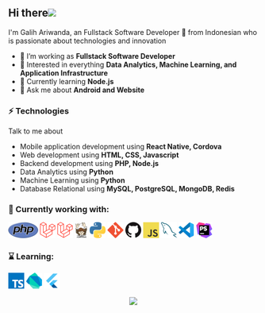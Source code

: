 ## Hi there<img src="https://github.com/TheDudeThatCode/TheDudeThatCode/blob/master/Assets/Hi.gif" width="29px">

I'm Galih Ariwanda, an Fullstack Software Developer :iphone: from Indonesian who is passionate about technologies and innovation

- 🌱 I’m working as **Fullstack Software Developer**
- 👯 Interested in everything **Data Analytics, Machine Learning, and Application Infrastructure**
- 🤔 Currently learning **Node.js**
- 💬 Ask me about **Android and Website**

### ⚡ Technologies
Talk to me about
- Mobile application development using **React Native, Cordova**
- Web development using **HTML, CSS, Javascript**
- Backend development using **PHP, Node.js**
- Data Analytics using **Python**
- Machine Learning using **Python**
- Database Relational using **MySQL, PostgreSQL, MongoDB, Redis**

### 🧰 Currently working with:

<a href="https://www.php.net/" title="PHP"><img src="php.png" /></a>
<a href="https://www.codeigniter.com/" title="Codeigniter"><img src="laravel.png" /></a>
<a href="https://laravel.com/" title="Laravel"><img src="laravel.png" /></a>
<a href="https://getcomposer.org/" title="Composer"><img src="composer.png" /></a>
<a href="https://www.python.org/" title="Python"><img src="python.png" /></a>
<a href="https://git-scm.com/" title="Git"><img src="git.png" /></a>
<a href="https://github.com/" title="GitHub"><img src="github.png" /></a>
<a href="https://en.wikipedia.org/wiki/JavaScript" title="JavaScript"><img src="javascript.png" /></a>
<a href="https://www.mysql.com/" title="MySQL"><img src="mysql.png" /></a>
<a href="https://code.visualstudio.com/" title="Visual Studio Code"><img src="vscode.png" /></a>
<a href="https://www.jetbrains.com/phpstorm/" title="PHPStorm"><img src="phpstorm.png" /></a>

### ⌛ Learning:

<a href="https://www.typescriptlang.org/" title="TypeScript"><img src="typescript.png" /></a>
<a href="https://dart.dev/" title="Dart"><img src="dartlang.png" /></a>
<a href="https://flutter.dev/" title="Flutter"><img src="flutter.png" /></a>

<div id="header" align="center">
  <img src="https://media.giphy.com/media/M9gbBd9nbDrOTu1Mqx/giphy.gif" width="100"/>
</div>
